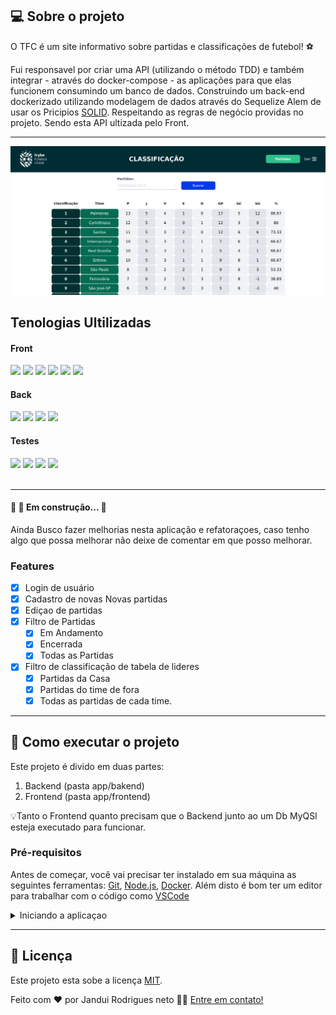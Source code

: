 ## 💻 Sobre o projeto

O TFC é um site informativo sobre partidas e classificações de futebol! ⚽️

Fui responsavel por criar uma API (utilizando o método TDD) e também integrar -
através do docker-compose - as aplicações para que elas funcionem consumindo um
banco de dados. Construindo um back-end dockerizado utilizando modelagem de
dados através do Sequelize Alem de usar os Pricipios [SOLID](https://solid.com/). Respeitando as regras de negócio providas no
projeto. Sendo esta API ultizada pelo Front.

---

<img src="./assets/front-example.png">

<h2>Tenologias Ultilizadas</h2>
<h4>Front</h4>
 <div >
 <img aling="center" height="32px" src="https://img.shields.io/badge/JavaScript-F7DF1E?style=for-the-badge&logo=javascript&logoColor=black">
 <img aling="center" height="32px" src="https://img.shields.io/badge/TypeScript-007ACC?style=for-the-badge&logo=typescript&logoColor=white">
 <img aling="center" height="32px" src="https://img.shields.io/badge/HTML5-E34F26?style=for-the-badge&logo=html5&logoColor=white">
 <img aling="center" height="32" src="https://img.shields.io/badge/CSS3-1572B6?style=for-the-badge&logo=css3&logoColor=white">
 <img aling="center" height="32" src="https://img.shields.io/badge/React-20232A?style=for-the-badge&logo=react&logoColor=61DAFB">
 <img aling="center" height="32" src="https://img.shields.io/badge/React_Router-CA4245?style=for-the-badge&logo=react-router&logoColor=white">
 </div>
<h4>Back</h4>
 <div >
 <img aling="center" height="32px" src="https://img.shields.io/badge/TypeScript-007ACC?style=for-the-badge&logo=typescript&logoColor=white">
 <img aling="center" height="32px" src="https://img.shields.io/badge/Express.js-404D59?style=for-the-badge">
 <img aling="center" height="32px" src="https://img.shields.io/badge/MySQL-00000F?style=for-the-badge&logo=mysql&logoColor=white">
 <img aling="center" height="32px" src="https://img.shields.io/badge/sequelize-323330?style=for-the-badge&logo=sequelize&logoColor=blue">
 
 </div>
 <h4>Testes</h4>
 <div>
 <img aling="center" height="32px" src="https://img.shields.io/badge/Jest-323330?style=for-the-badge&logo=Jest&logoColor=white">
 <img aling="center" height="32px" src="https://img.shields.io/badge/sinon.js-323330?style=for-the-badge&logo=sinon">
 <img aling="center" height="32px" src="https://img.shields.io/badge/chai.js-323330?style=for-the-badge&logo=chai&logoColor=red">
 <img aling="center" height="32px" src="https://img.shields.io/badge/mocha.js-323330?style=for-the-badge&logo=mocha&logoColor=Brown">

 </div>
<br>

---
 <h4>
	🚧 🚀 Em construção...  🚧
</h4>
<p>Ainda Busco fazer melhorias nesta aplicação e refatoraçoes, caso tenho algo que possa melhorar não deixe de comentar em que posso melhorar.</p>
<h3>Features</h3>

- [x] Login de usuário
- [x] Cadastro de novas Novas partidas
- [x] Ediçao de partidas
- [X] Filtro de Partidas
	- [x] Em Andamento
   - [x] Encerrada
   - [x] Todas as Partidas
- [x] Filtro de classificação de tabela de lideres
	- [x]  Partidas da Casa
  - [x]  Partidas do time de fora
  - [x]  Todas as partidas de cada time.
---

## 🚀 Como executar o projeto

Este projeto é divido em duas partes:

1. Backend (pasta app/bakend)
2. Frontend (pasta app/frontend)

<!-- 3. Mobile (pasta mobile) -->

💡Tanto o Frontend quanto precisam que o Backend junto ao um Db MyQSl esteja
executado para funcionar.

### Pré-requisitos

Antes de começar, você vai precisar ter instalado em sua máquina as seguintes
ferramentas: [Git](https://git-scm.com), [Node.js](https://nodejs.org/en/),
[Docker](https://www.docker.com/). Além disto é bom ter um editor para trabalhar
com o código como [VSCode](https://code.visualstudio.com/)

<details>
  <summary>
    Iniciando a aplicaçao
  </summary>
  <br>

          # Clone este repositório
          $ git clone git@github.com:jandui-Rodrigues/FutebolClub.git
          
          # Acesse a pasta do projeto no terminal/cmd
          $ cd FutebolClub
          
          # Instale as dependências
          $ npm run install:apps
          
          
          # Execute a aplicação frontEnd em modo de desenvolvimento
          $ npm start:front

          # Execute a aplicação backend em modo de desenvolvimento
          $ npm start:back
          
          # O servidor do frontend inciará na porta:3000 - acesse http://localhost:3000
          # O servidor do back inciará na porta:3001 - acesse http://localhost:3001

<br>
  <details>
    <summary>
      🐳 Configuração Docker
    </summary>
    <br>

Clone este repositório

    $ git clone git@github.com:jandui-Rodrigues/FutebolClub.git

Acesse a pasta do projeto no terminal/cmd

    $ cd FutebolClub

inicie o docker compose

    $ npm run compose:up

Para remover os conteiners

    $ npm run compose-down

User para verificar os conteiner

    $ npm run logs

O servidor do frontend inciará na porta:3000 - acesse http://localhost:3000 O
servidor do back inciará na porta:3001 - acesse http://localhost:3001

</details>
  <details>
    <summary>
      🎲 Rodando o Backend (servidor)
    </summary>
  <br>
   **Necessario ter um conteiner Docker do MySql para o back Funcionar corretamente.**

    # Caso não tenha um conteiner ativo use
    $ docker run -d -p 3306:3306 -e MYSQL_ROOT_PASSWORD=suaSenha --name=mysql-db mysql:8.0.29
    # Clone este repositório
    $ git clone git@github.com:jandui-Rodrigues/FutebolClub.git

    # Acesse a pasta do projeto no terminal/cmd
    $ cd FutebolClub

    # Vá para a pasta backend
    $ cd app/backend

    # Instale as dependências
    $ npm install

    # Execute a aplicação em modo de desenvolvimento
    $ npm run dev

    # O servidor inciará na porta:3001 - acesse http://localhost:3001

</details>
   <details>
     <summary>
       🧭 Rodando a aplicação web (Frontend)
     </summary>

    # Clone este repositório
    $ git clone git@github.com:jandui-Rodrigues/FutebolClub.git

    # Acesse a pasta do projeto no seu terminal/cmd
    $ cd FutebolClub

    # Vá para a pasta da aplicação Front End
    $ cd app/frontend

    # Instale as dependências
    $ npm install

    # Execute a aplicação em modo de desenvolvimento
    $ npm run start

    # A aplicação será aberta na porta:3000 - acesse http://localhost:3000

  </details>
</details>

---

## 📝 Licença

Este projeto esta sobe a licença [MIT](./LICENSE).

Feito com ❤️ por Jandui Rodrigues neto 👋🏽 [Entre em contato!](https://linkedin.com/in/dev-jandui-rodrigues/)

